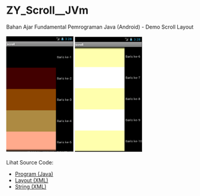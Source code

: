 # ZY_Scroll__JVm
Bahan Ajar Fundamental Pemrograman Java (Android) - Demo Scroll Layout<br><br>
<img src="https://github.com/RizkyKhapidsyah/ZY_Scroll__JVm/blob/master/Scroll/result/001.PNG" height=310px width=180px>
<img src="https://github.com/RizkyKhapidsyah/ZY_Scroll__JVm/blob/master/Scroll/result/002.PNG" height=310px width=180px><br><br>
Lihat Source Code:<br>
- <a href="https://github.com/RizkyKhapidsyah/ZY_Scroll__JVm/blob/master/Scroll/src/com/wilis/scroll/scroll.java">Program (Java)</a><br>
- <a href="https://github.com/RizkyKhapidsyah/ZY_Scroll__JVm/blob/master/Scroll/res/layout/main.xml">Layout (XML)</a><br>
- <a href="https://github.com/RizkyKhapidsyah/ZY_Scroll__JVm/blob/master/Scroll/res/values/strings.xml">String (XML)</a>
